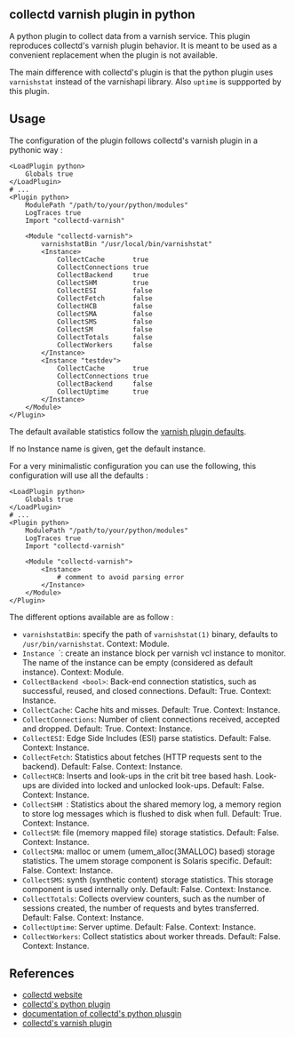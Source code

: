 collectd varnish plugin in python
---------------------------------

A python plugin to collect data from a varnish service. This plugin reproduces collectd's varnish plugin behavior. It is meant to be used as a convenient replacement when the plugin is not available.

The main difference with collectd's plugin is that the python plugin uses `varnishstat` instead of the varnishapi library. Also `uptime` is suppported by this plugin.

Usage
-----

The configuration of the plugin follows collectd's varnish plugin in a pythonic way :

    <LoadPlugin python>
        Globals true
    </LoadPlugin>
    # ...
    <Plugin python>
        ModulePath "/path/to/your/python/modules"
        LogTraces true
        Import "collectd-varnish"

        <Module "collectd-varnish">
            varnishstatBin "/usr/local/bin/varnishstat"
            <Instance>
                CollectCache       true
                CollectConnections true
                CollectBackend     true
                CollectSHM         true
                CollectESI         false
                CollectFetch       false
                CollectHCB         false
                CollectSMA         false
                CollectSMS         false
                CollectSM          false
                CollectTotals      false
                CollectWorkers     false
            </Instance>
            <Instance "testdev">
                CollectCache       true
                CollectConnections true
                CollectBackend     false
                CollectUptime      true
            </Instance>
        </Module>
    </Plugin>

The default available statistics follow the [varnish plugin defaults](http://collectd.org/wiki/index.php/Plugin:Varnish#Available_statistics).

If no Instance name is given, get the default instance.

For a very minimalistic configuration you can use the following, this configuration will use all the defaults :

    <LoadPlugin python>
        Globals true
    </LoadPlugin>
    # ...
    <Plugin python>
        ModulePath "/path/to/your/python/modules"
        LogTraces true
        Import "collectd-varnish"

        <Module "collectd-varnish">
            <Instance>
                # comment to avoid parsing error
            </Instance>
        </Module>
    </Plugin>

The different options available are as follow :

* `varnishstatBin`: specify the path of `varnishstat(1)` binary, defaults to `/usr/bin/varnishstat`. Context: Module.
* `Instance `<name>`: create an instance block per varnish vcl instance to monitor. The name of the instance can be empty (considered as default instance). Context: Module.
* `CollectBackend <bool>`: Back-end connection statistics, such as successful, reused, and closed connections. Default: True. Context: Instance.
* `CollectCache`: Cache hits and misses. Default: True. Context: Instance.
* `CollectConnections`: Number of client connections received, accepted and dropped. Default: True. Context: Instance.
* `CollectESI`: Edge Side Includes (ESI) parse statistics. Default: False. Context: Instance.
* `CollectFetch`: Statistics about fetches (HTTP requests sent to the backend). Default: False. Context: Instance.
* `CollectHCB`: Inserts and look-ups in the crit bit tree based hash. Look-ups are divided into locked and unlocked look-ups. Default: False. Context: Instance.
* `CollectSHM `: Statistics about the shared memory log, a memory region to store log messages which is flushed to disk when full. Default: True. Context: Instance.
* `CollectSM`: file (memory mapped file) storage statistics. Default: False. Context: Instance.
* `CollectSMA`: malloc or umem (umem_alloc(3MALLOC) based) storage statistics. The umem storage component is Solaris specific. Default: False. Context: Instance.
* `CollectSMS`: synth (synthetic content) storage statistics. This storage component is used internally only. Default: False. Context: Instance.
* `CollectTotals`: Collects overview counters, such as the number of sessions created, the number of requests and bytes transferred. Default: False. Context: Instance.
* `CollectUptime`: Server uptime. Default: False. Context: Instance.
* `CollectWorkers`: Collect statistics about worker threads. Default: False. Context: Instance.

References
----------

* [collectd website](http://collectd.org/)
* [collectd's python plugin](http://collectd.org/wiki/index.php/Plugin:Python)
* [documentation of collectd's python plusgin](http://collectd.org/documentation/manpages/collectd-python.5.shtml)
* [collectd's varnish plugin](http://collectd.org/wiki/index.php/Plugin:Varnish)
